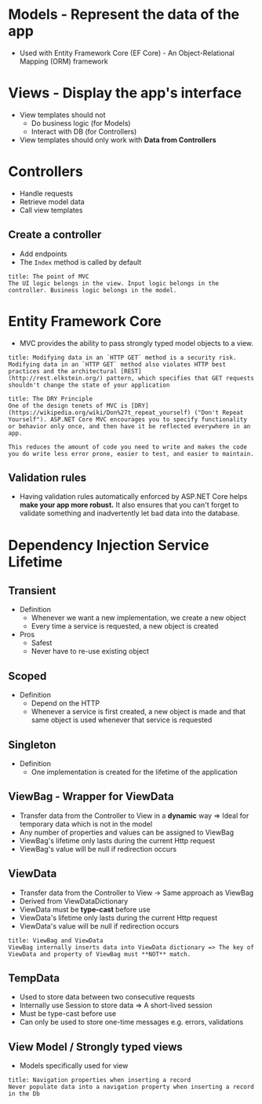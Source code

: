 # Models - Represent the data of the app
- Used with Entity Framework Core (EF Core) - An Object-Relational Mapping (ORM) framework
# Views - Display the app's interface
- View templates should not
	- Do business logic (for Models)
	- Interact with DB (for Controllers)
- View templates should only work with **Data from Controllers**
# Controllers
- Handle requests
- Retrieve model data
- Call view templates
## Create a controller
- Add endpoints
- The `Index` method is called by default

```ad-info
title: The point of MVC
The UI logic belongs in the view. Input logic belongs in the controller. Business logic belongs in the model.

```

# Entity Framework Core
- MVC provides the ability to pass strongly typed model objects to a view.

```ad-warning
title: Modifying data in an `HTTP GET` method is a security risk.
Modifying data in an `HTTP GET` method also violates HTTP best practices and the architectural [REST](http://rest.elkstein.org/) pattern, which specifies that GET requests shouldn't change the state of your application

```

```ad-tip
title: The DRY Principle
One of the design tenets of MVC is [DRY](https://wikipedia.org/wiki/Don%27t_repeat_yourself) ("Don't Repeat Yourself"). ASP.NET Core MVC encourages you to specify functionality or behavior only once, and then have it be reflected everywhere in an app. 

This reduces the amount of code you need to write and makes the code you do write less error prone, easier to test, and easier to maintain.

```

## Validation rules
- Having validation rules automatically enforced by ASP.NET Core helps **make your app more robust.** It also ensures that you can't forget to validate something and inadvertently let bad data into the database.

# Dependency Injection Service Lifetime
## Transient
- Definition
	- Whenever we want a new implementation, we create a new object
	- Every time a service is requested, a new object is created
- Pros
	- Safest
	- Never have to re-use existing object
## Scoped
- Definition
	- Depend on the HTTP
	- Whenever a service is first created, a new object is made and that same object is used whenever that service is requested
## Singleton
- Definition
	- One implementation is created for the lifetime of the application

## ViewBag - Wrapper for ViewData

- Transfer data from the Controller to View in a **dynamic** way => Ideal for temporary data which is not in the model
- Any number of properties and values can be assigned to ViewBag
- ViewBag's lifetime only lasts during the current Http request
- ViewBag's value will be null if redirection occurs

## ViewData
- Transfer data from the Controller to View -> Same approach as ViewBag
- Derived from ViewDataDictionary
- ViewData must be **type-cast** before use 
- ViewData's lifetime only lasts during the current Http request
- ViewData's value will be null if redirection occurs


```ad-note
title: ViewBag and ViewData
ViewBag internally inserts data into ViewData dictionary => The key of ViewData and property of ViewBag must **NOT** match.

```

## TempData
- Used to store data between two consecutive requests
- Internally use Session to store data => A short-lived session
- Must be type-cast before use
- Can only be used to store one-time messages e.g. errors, validations

## View Model / Strongly typed views
- Models specifically used for view

```ad-warning
title: Navigation properties when inserting a record
Never populate data into a navigation property when inserting a record in the Db

```
